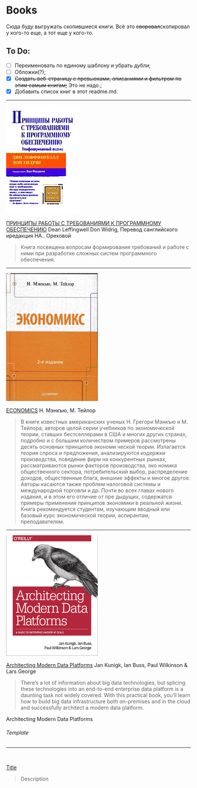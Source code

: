 # Books

Сюда буду выгружать скопившиеся книги. Всё это ~~своровал~~скопировал у кого-то еще, а тот еще у кого-то.

## To Do:
* [ ] Переименовать по единому шаблону и убрать дубли;
* [ ] Обложки(?);
* [x] ~~Создать веб-страницу с превьюхами, описаниями и фильтром по этим самым книгам;~~ Это не надо.;
* [x] Добавить список книг в этот readme.md.

---
<img alt="ПРИНЦИПЫ РАБОТЫ С ТРЕБОВАНИЯМИ К ПРОГРАММНОМУ ОБЕСПЕЧЕНИЮ" src="./books/Managing%20Software%20Requirements/Managing%20Software%20Requirements.jpg" width="">

[ПРИНЦИПЫ РАБОТЫ С ТРЕБОВАНИЯМИ К ПРОГРАММНОМУ ОБЕСПЕЧЕНИЮ](./books/Managing%20Software%20Requirements/3493-14555.pdf)
Dean Leffingwell Don Widrig, Перевод санглийского иредакция НА.. Ореховой
>Книга посвящена вопросам формирования требований и работе с ними при разработке сложных систем программного обеспечения.

---
<img alt="ECONOMICS" src="./books/ECONOMICS/436_2_Экономикс_Мэнкью_Н_,_Тэйлор.jpg" width="250">

[ECONOMICS](./books/ECONOMICS/436_2_Экономикс_Мэнкью_Н_,_Тэйлор.pdf) Н. Мэнкъю, М. Тейлор
>В книге известных американских ученых Н. Грегори Мэнкъю и М. Тейлора, авторов целой серии учебников по экономической теории, ставших бестселлерами в США и многих других странах, подробно и с большим количеством примеров рассмотрены десять основных принципов экономи­ ческой теории. Излагается теория спроса и предложения, анализируются издержки производства, поведение фирм на конкурентных рынках, рассматриваются рынки факторов производства, эко­ номика общественного сектора, потребительский выбор, распределение доходов, общественные блага, внешние эффекты и многое другое. Авторы касаются также проблем налоговой системы и международной торговли и др. Почти во всех главах нового издания, и в этом его отличие от пре­
дыдущих, содержатся примеры применения принципов экономики в реальной жизни. Книга рекомендуется студентам, изучающим вводный или базовый курс экономической теории,
аспирантам, преподавателям.

---
<img alt="Architecting Modern Data Platforms" src="./books/Architecting Modern Data Platforms/architectingmoderndataplatforms.jpg" width="250">

[Architecting Modern Data Platforms](./books/Architecting%20Modern%20Data%20Platforms/architectingmoderndataplatforms.pdf) Jan Kunigk, Ian Buss, Paul Wilkinson & Lars George
>There’s a lot of information about big data technologies, but splicing these technologies into an end-to-end enterprise data platform is a daunting task not widely covered. With this practical book, you’ll learn how to build big data infrastructure both on-premises and in the cloud and successfully architect a modern data platform.

Architecting Modern Data Platforms

###### Template
---
<img alt="" src="" width="250">

[Title]()
>Description
